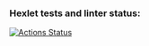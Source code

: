### Hexlet tests and linter status:
[![Actions Status](https://github.com/motya-creat/frontend-project-44/actions/workflows/hexlet-check.yml/badge.svg)](https://github.com/motya-creat/frontend-project-44/actions)